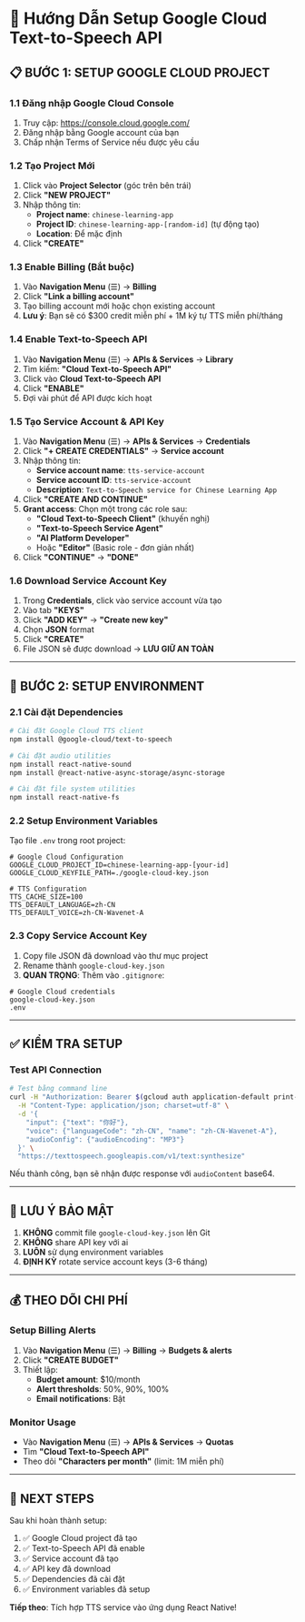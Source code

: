 # 🔧 Hướng Dẫn Setup Google Cloud Text-to-Speech API

## 📋 **BƯỚC 1: SETUP GOOGLE CLOUD PROJECT**

### 1.1 Đăng nhập Google Cloud Console
1. Truy cập: https://console.cloud.google.com/
2. Đăng nhập bằng Google account của bạn
3. Chấp nhận Terms of Service nếu được yêu cầu

### 1.2 Tạo Project Mới
1. Click vào **Project Selector** (góc trên bên trái)
2. Click **"NEW PROJECT"**
3. Nhập thông tin:
   - **Project name**: `chinese-learning-app`
   - **Project ID**: `chinese-learning-app-[random-id]` (tự động tạo)
   - **Location**: Để mặc định
4. Click **"CREATE"**

### 1.3 Enable Billing (Bắt buộc)
1. Vào **Navigation Menu** (☰) → **Billing**
2. Click **"Link a billing account"**
3. Tạo billing account mới hoặc chọn existing account
4. **Lưu ý**: Bạn sẽ có $300 credit miễn phí + 1M ký tự TTS miễn phí/tháng

### 1.4 Enable Text-to-Speech API
1. Vào **Navigation Menu** (☰) → **APIs & Services** → **Library**
2. Tìm kiếm: **"Cloud Text-to-Speech API"**
3. Click vào **Cloud Text-to-Speech API**
4. Click **"ENABLE"**
5. Đợi vài phút để API được kích hoạt

### 1.5 Tạo Service Account & API Key
1. Vào **Navigation Menu** (☰) → **APIs & Services** → **Credentials**
2. Click **"+ CREATE CREDENTIALS"** → **Service account**
3. Nhập thông tin:
   - **Service account name**: `tts-service-account`
   - **Service account ID**: `tts-service-account`
   - **Description**: `Text-to-Speech service for Chinese Learning App`
4. Click **"CREATE AND CONTINUE"**
5. **Grant access**: Chọn một trong các role sau:
   - **"Cloud Text-to-Speech Client"** (khuyến nghị)
   - **"Text-to-Speech Service Agent"** 
   - **"AI Platform Developer"**
   - Hoặc **"Editor"** (Basic role - đơn giản nhất)
6. Click **"CONTINUE"** → **"DONE"**

### 1.6 Download Service Account Key
1. Trong **Credentials**, click vào service account vừa tạo
2. Vào tab **"KEYS"**
3. Click **"ADD KEY"** → **"Create new key"**
4. Chọn **JSON** format
5. Click **"CREATE"**
6. File JSON sẽ được download → **LƯU GIỮ AN TOÀN**

---

## 🔑 **BƯỚC 2: SETUP ENVIRONMENT**

### 2.1 Cài đặt Dependencies
```bash
# Cài đặt Google Cloud TTS client
npm install @google-cloud/text-to-speech

# Cài đặt audio utilities
npm install react-native-sound
npm install @react-native-async-storage/async-storage

# Cài đặt file system utilities
npm install react-native-fs
```

### 2.2 Setup Environment Variables
Tạo file `.env` trong root project:
```env
# Google Cloud Configuration
GOOGLE_CLOUD_PROJECT_ID=chinese-learning-app-[your-id]
GOOGLE_CLOUD_KEYFILE_PATH=./google-cloud-key.json

# TTS Configuration
TTS_CACHE_SIZE=100
TTS_DEFAULT_LANGUAGE=zh-CN
TTS_DEFAULT_VOICE=zh-CN-Wavenet-A
```

### 2.3 Copy Service Account Key
1. Copy file JSON đã download vào thư mục project
2. Rename thành `google-cloud-key.json`
3. **QUAN TRỌNG**: Thêm vào `.gitignore`:
```gitignore
# Google Cloud credentials
google-cloud-key.json
.env
```

---

## ✅ **KIỂM TRA SETUP**

### Test API Connection
```bash
# Test bằng command line
curl -H "Authorization: Bearer $(gcloud auth application-default print-access-token)" \
  -H "Content-Type: application/json; charset=utf-8" \
  -d '{
    "input": {"text": "你好"},
    "voice": {"languageCode": "zh-CN", "name": "zh-CN-Wavenet-A"},
    "audioConfig": {"audioEncoding": "MP3"}
  }' \
  "https://texttospeech.googleapis.com/v1/text:synthesize"
```

Nếu thành công, bạn sẽ nhận được response với `audioContent` base64.

---

## 🚨 **LƯU Ý BẢO MẬT**

1. **KHÔNG** commit file `google-cloud-key.json` lên Git
2. **KHÔNG** share API key với ai
3. **LUÔN** sử dụng environment variables
4. **ĐỊNH KỲ** rotate service account keys (3-6 tháng)

---

## 💰 **THEO DÕI CHI PHÍ**

### Setup Billing Alerts
1. Vào **Navigation Menu** (☰) → **Billing** → **Budgets & alerts**
2. Click **"CREATE BUDGET"**
3. Thiết lập:
   - **Budget amount**: $10/month
   - **Alert thresholds**: 50%, 90%, 100%
   - **Email notifications**: Bật

### Monitor Usage
- Vào **Navigation Menu** (☰) → **APIs & Services** → **Quotas**
- Tìm **"Cloud Text-to-Speech API"**
- Theo dõi **"Characters per month"** (limit: 1M miễn phí)

---

## 🔄 **NEXT STEPS**

Sau khi hoàn thành setup:
1. ✅ Google Cloud project đã tạo
2. ✅ Text-to-Speech API đã enable
3. ✅ Service account đã tạo
4. ✅ API key đã download
5. ✅ Dependencies đã cài đặt
6. ✅ Environment variables đã setup

**Tiếp theo**: Tích hợp TTS service vào ứng dụng React Native! 